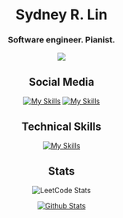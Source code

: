 <div align="center">

# Sydney R. Lin
### Software engineer. Pianist.

![](https://komarev.com/ghpvc/?username=sydneyliner&style=flat)


## Social Media
[![My Skills](https://skillicons.dev/icons?i=instagram)](https://instagram.com/sydneylin12)
[![My Skills](https://skillicons.dev/icons?i=linkedin)](https://www.linkedin.com/)

## Technical Skills
[![My Skills](https://skillicons.dev/icons?i=angular,aws,css,docker,dynamodb,express,figma,git,github,gmail,graphql,html,idea,java,jenkins,js,npm,ocaml,python,react,regex,scala,swift,ts,unity&perline=5)](https://skillicons.dev)

## Stats
![LeetCode Stats](https://leetcard.jacoblin.cool/sydneylin12?theme=wtf&font=JetBrains%20Mono&ext=heatmap)

[![Github Stats](https://github-readme-stats.vercel.app/api?username=sydneylin12)](https://github.com/anuraghazra/github-readme-stats)

</div>
